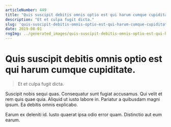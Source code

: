 ```yaml
---
articleNumber: 449
title: "Quis suscipit debitis omnis optio est qui harum cumque cupiditate."
description: "Et et culpa fugit dicta."
slug: 'quis-suscipit-debitis-omnis-optio-est-qui-harum-cumque-cupiditate.'
date: 2019-08-01
rngImg: ../generated_images/quis-suscipit-debitis-omnis-optio-est-qui-harum-cumque-cupiditate..jpg
---
```


# Quis suscipit debitis omnis optio est qui harum cumque cupiditate.

> Et et culpa fugit dicta.

Suscipit nobis sequi quas. Consequatur sunt fugiat accusamus. Qui velit et rem quis quae quia. Aliquid ut iusto labore in. Pariatur a quibusdam magni ipsum. Ea debitis omnis explicabo.
 Earum ex deleniti id. Iusto quaerat ipsa odio error quam. Distinctio aut eum earum.
